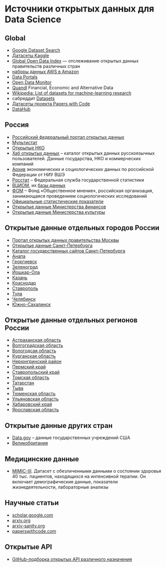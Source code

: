 # Источники открытых данных для Data Science

## Global

- [Google Dataset Search](https://datasetsearch.research.google.com/)
- [Датасеты Kaggle](https://www.kaggle.com/datasets)
- [Global Open Data Index](https://index.okfn.org/) ― отслеживание открытых данных правительств различных стран
- [наборы данных AWS в Amazon](https://registry.opendata.aws/)
- [Data Portals](https://dataportals.org/search)
- [Open Data Monitor](https://www.opendatamonitor.eu/)
- [Quandl](https://www.quandl.com/) Financial, Economic and Alternative Data
- [Wikipedia: List of datasets for machine-learning research](https://en.wikipedia.org/wiki/List_of_datasets_for_machine-learning_research)
- сабреддит [Datasets](https://www.reddit.com/r/datasets/)
- [Датасеты проекта Papers with Code](https://paperswithcode.com/datasets?q=&v=lst&o=newest)
- [DataHub](https://datahub.io/)

## Россия

- [Российский федеральный портал открытых данных](http://data.gov.ru/)
- [Мультистат](http://multistat.ru/)
- [Открытые НКО](https://openngo.ru/)
- [Хаб открытых данных](https://hubofdata.ru/) – каталог открытых данных русскоязычных пользователей. Данные государства, НКО и коммерческих компаний
- [Архив](http://sophist.hse.ru/) экономических и социологических данных по российской Федерации от НИУ ВШЭ
- [Росстат](https://rosstat.gov.ru/) – Федеральная служба государственной статистики
- [ВЦИОМ](https://wciom.ru/), их [базы данных](https://bd.wciom.ru/)
- [ФОМ](https://fom.ru/) – Фонд «Общественное мнение», российская организация, занимающаяся проведением социологических исследований
- [Официальные статистические показатели](https://www.fedstat.ru/)
- [Открытые данные Министерства финансов](https://minfin.gov.ru/opendata/)
- [Открытые данные Министерства культуры](https://opendata.mkrf.ru/)

## Открытые данные отдельных городов России

- [Портал открытых данных правительства Москвы](https://data.mos.ru/)
- [Открытые данные Санкт-Петербурга](https://data.gov.spb.ru/)
- [Каталог государственных сайтов Санкт-Петербурга](https://esir.gov.spb.ru/)
- [Анапа](ttp://www.anapa-official.ru/opendata/)
- [Георгиевск](http://www.georgievsk.ru/about/opendata/)
- [Зеленоград](http://www.zelao.ru/opendata/)
- [Йошкар-Ола](http://www.i-ola.ru/opendata/)
- [Казань](http://data.kzn.ru/)
- [Краснодар](https://www.krd.ru/opendata/)
- [Ставрополь](http://www.stavadm.ru/opendata/)
- [Тула](http://opendata71.ru)
- [Челябинск](http://socchel.ru/otkrytye-dannye)
- [Южно-Сахалинск](http://yuzhno-sakh.ru/dirs/1462)

## Открытые данные отдельных регионов России

- [Астраханская область]( http://egov.astrobl.ru/opendata/nabory-otkrytyh-dannyh)
- [Волгоградская область](http://old.volganet.ru/files/opendata/)
- [Вологодсая область](http://opendata.gov35.ru/)
- [Курганская область](http://kurganobl.ru/otkrytye-dannye)
- [Нерюнгринский район](http://www.neruadmin.ru/opendata/)
- [Пермский край](http://opendata.permkrai.ru/opendata/)
- [Ставропольский край](http://www.stavregion.ru/open/otkrytye-dannye/)
- [Томская область](http://tomsk.gov.ru/ru/otkrytyy-region/otkrytye-dannye/otkrytye-dannye-tomskoy-oblasti/)
- [Татарстан](https://open.tatarstan.ru/data/dataset)
- [Тыва](http://www.opentuva.ru/)
- [Тюменская область]( https://www.admtyumen.ru/ogv_ru/gov/open-gov/opendata.htm)
- [Ульяновская область](http://data.ulgov.ru/)
- [Хабаровский край](http://www.khv.gov.ru/ODOpenData/ChooseData)
- [Ярославская область](http://www.yarregion.ru/opendata/default.aspx)

## Открытые данные других стран

- [Data.gov](https://www.data.gov/) –  данные государственных учреждений США
- [Великобритания](data.gov.uk)

## Медицинские данные

- [MIMIC-III](https://mimic.physionet.org/). Датасет с обезличенными данными о состоянии здоровья 40 тыс. пациентов, находящихся на интенсивной терапии. Он включает демографические данные, показатели жизнедеятельности, лабораторные анализы

## Научные статьи

- [scholar.google.com](https://scholar.google.com/)
- [arxiv.org](https://arxiv.org/)
- [arxiv-sanity.org](https://arxiv-sanity.org/)
- [paperswithcode.com](https://paperswithcode.com/)

## Открытые API

- [GitHub-подборка открытых API различного назначения](https://github.com/public-apis/public-apis)